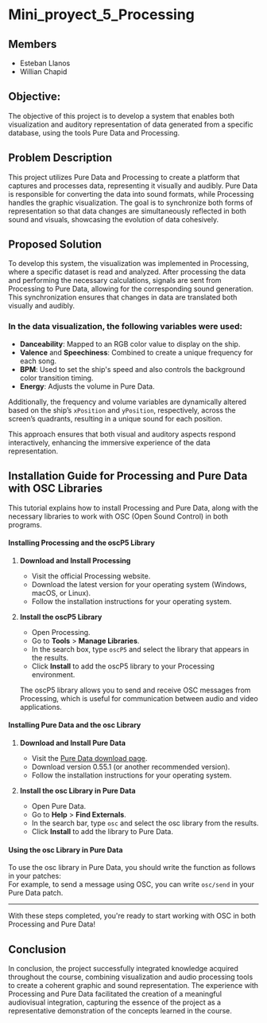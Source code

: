 # Mini_proyect_5_Processing

## Members
- Esteban Llanos
- Willian Chapid
  
## Objective:
The objective of this project is to develop a system that enables both visualization and auditory representation of data generated from a specific database, using the tools Pure Data and Processing.

## Problem Description
This project utilizes Pure Data and Processing to create a platform that captures and processes data, representing it visually and audibly. Pure Data is responsible for converting the data into sound formats, while Processing handles the graphic visualization. The goal is to synchronize both forms of representation so that data changes are simultaneously reflected in both sound and visuals, showcasing the evolution of data cohesively.

## Proposed Solution
To develop this system, the visualization was implemented in Processing, where a specific dataset is read and analyzed. After processing the data and performing the necessary calculations, signals are sent from Processing to Pure Data, allowing for the corresponding sound generation. This synchronization ensures that changes in data are translated both visually and audibly.

### In the data visualization, the following variables were used:

- **Danceability**: Mapped to an RGB color value to display on the ship.
- **Valence** and **Speechiness**: Combined to create a unique frequency for each song.
- **BPM**: Used to set the ship's speed and also controls the background color transition timing.
- **Energy**: Adjusts the volume in Pure Data.
  
Additionally, the frequency and volume variables are dynamically altered based on the ship’s `xPosition` and `yPosition`, respectively, across the screen’s quadrants, resulting in a unique sound for each position.

This approach ensures that both visual and auditory aspects respond interactively, enhancing the immersive experience of the data representation.

## Installation Guide for Processing and Pure Data with OSC Libraries  
This tutorial explains how to install Processing and Pure Data, along with the necessary libraries to work with OSC (Open Sound Control) in both programs.

#### Installing Processing and the oscP5 Library
1. **Download and Install Processing**  
   - Visit the official Processing website.  
   - Download the latest version for your operating system (Windows, macOS, or Linux).  
   - Follow the installation instructions for your operating system.

2. **Install the oscP5 Library**  
   - Open Processing.  
   - Go to **Tools** > **Manage Libraries**.  
   - In the search box, type `oscP5` and select the library that appears in the results.  
   - Click **Install** to add the oscP5 library to your Processing environment.  
   
   The oscP5 library allows you to send and receive OSC messages from Processing, which is useful for communication between audio and video applications.

#### Installing Pure Data and the osc Library
1. **Download and Install Pure Data**  
   - Visit the [Pure Data download page](https://puredata.info/downloads).  
   - Download version 0.55.1 (or another recommended version).  
   - Follow the installation instructions for your operating system.

2. **Install the osc Library in Pure Data**  
   - Open Pure Data.  
   - Go to **Help** > **Find Externals**.  
   - In the search bar, type `osc` and select the osc library from the results.  
   - Click **Install** to add the library to Pure Data.

#### Using the osc Library in Pure Data  
To use the osc library in Pure Data, you should write the function as follows in your patches:  
For example, to send a message using OSC, you can write `osc/send` in your Pure Data patch.

---

With these steps completed, you're ready to start working with OSC in both Processing and Pure Data!

## Conclusion  
In conclusion, the project successfully integrated knowledge acquired throughout the course, combining visualization and audio processing tools to create a coherent graphic and sound representation. The experience with Processing and Pure Data facilitated the creation of a meaningful audiovisual integration, capturing the essence of the project as a representative demonstration of the concepts learned in the course.
